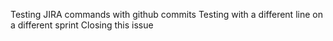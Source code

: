 Testing JIRA commands with github commits
Testing with a different line on a different sprint
Closing this issue
